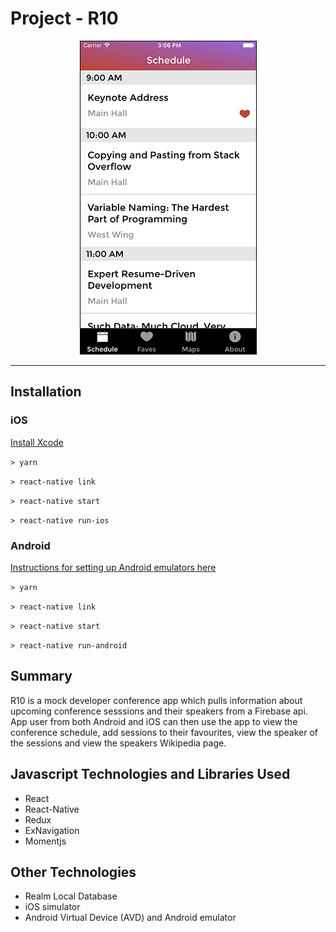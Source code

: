 # Project - R10
<p align="center">
    <a href="https://scottfuoco.github.io/Aloha-Project-Pt2/">
        <img src="R10.png" alt="Aloha Apparel Image" style='border:1px solid black'>
    </a>
</p>

---

## Installation
### iOS
<a href='https://developer.apple.com/xcode/'>Install Xcode</a>

`> yarn`

`> react-native link`

`> react-native start`

`> react-native run-ios`

### Android
<a href='https://facebook.github.io/react-native/releases/0.23/docs/android-setup.html'>Instructions for setting up Android emulators here</a>

`> yarn`

`> react-native link`

`> react-native start`

`> react-native run-android`

## Summary
R10 is a mock developer conference app which pulls information about upcoming conference sesssions and their speakers from a Firebase api.  App user from both Android and iOS can then use the app to view the conference schedule, add sessions to their favourites, view the speaker of the sessions and view the speakers Wikipedia page.

## Javascript Technologies and Libraries Used
- React
- React-Native
- Redux
- ExNavigation
- Momentjs

## Other Technologies
- Realm Local Database
- iOS simulator
- Android Virtual Device (AVD) and Android emulator